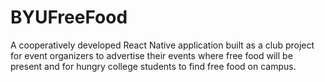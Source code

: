 # BYUFreeFood
A cooperatively developed React Native application built as a club project for event organizers to advertise their events where free food will be present and for hungry college students to find free food on campus.
